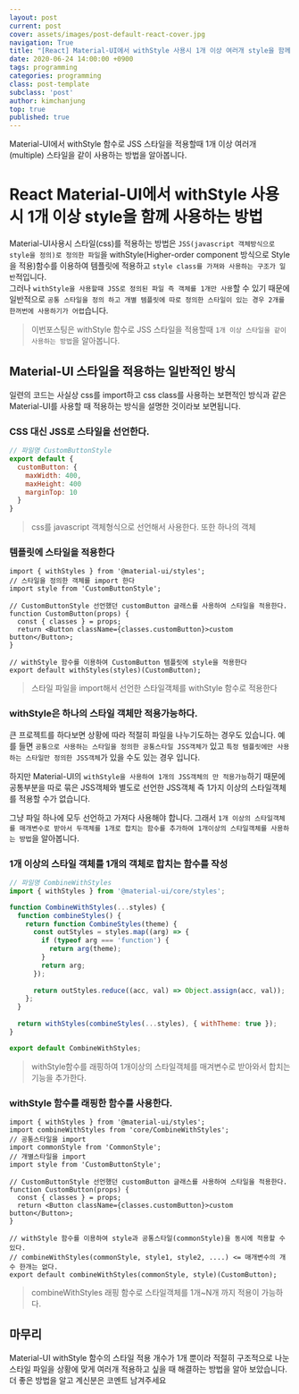 ```yaml
---
layout: post
current: post
cover: assets/images/post-default-react-cover.jpg
navigation: True
title: "[React] Material-UI에서 withStyle 사용시 1개 이상 여러개 style을 함께 사용하는 방법(multiple)"
date: 2020-06-24 14:00:00 +0900
tags: programming
categories: programming
class: post-template
subclass: 'post'
author: kimchanjung
top: true
published: true
---
```


Material-UI에서 withStyle 함수로 JSS 스타일을 적용할때 1개 이상 여러개(multiple) 스타일을 같이 사용하는 방법을 알아봅니다.

# React Material-UI에서 withStyle 사용시 1개 이상 style을 함께 사용하는 방법
Material-UI사용시 스타일(css)를 적용하는 방법은 `JSS(javascript 객체방식으로 style을 정의)로 정의한 파일`을 withStyle(Higher-order component 방식으로 Style을 적용)함수를 이용하여 템플릿에 적용하고 `style class를 가져와 사용하는 구조가 일반`적입니다.  
그러나 `withStyle을 사용할때 JSS로 정의된 파일 즉 객체를 1개만 사용`할 수 있기 때문에 일반적으로 `공통 스타일을 정의 하고 개별 템플릿에 따로 정의한 스타일이 있는 경우 2개를 한꺼번에 사용하기가 어렵`습니다. 
> 이번포스팅은 withStyle 함수로 JSS 스타일을 적용할때 `1개 이상 스타일을 같이 사용하는 방법`을 알아봅니다.

## Material-UI 스타일을 적용하는 일반적인 방식
일련의 코드는 사실상 css를 import하고 css class를 사용하는 보편적인 방식과 같은 Material-UI를 사용할 때 적용하는 방식을 설명한 것이라보 보면됩니다.  

### CSS 대신 JSS로 스타일을 선언한다.
```javascript
// 파일명 CustomButtonStyle
export default {
  customButton: {
    maxWidth: 400,
    maxHeight: 400
    marginTop: 10
  }
}
```
> css를 javascript 객체형식으로 선언해서 사용한다. 또한 하나의 객체

### 템플릿에 스타일을 적용한다
```react
import { withStyles } from '@material-ui/styles';
// 스타일을 정의한 객체를 import 한다
import style from 'CustomButtonStyle';

// CustomButtonStyle 선언했던 customButton 글래스를 사용하여 스타일을 적용한다.
function CustomButton(props) {
  const { classes } = props;
  return <Button className={classes.customButton}>custom button</Button>;
}

// withStyle 함수를 이용하여 CustomButton 템플릿에 style을 적용한다
export default withStyles(styles)(CustomButton);
```
> 스타일 파일을 import해서 선언한 스타일객체를 withStyle 함수로 적용한다 

### withStyle은 하나의 스타일 객체만 적용가능하다.
큰 프로젝트를 하다보면 상황에 따라 적절히 파일을 나누기도하는 경우도 있습니다. 예를 들면 `공통으로 사용하는 스타일을 정의한 공통스타일 JSS객체가` 있고 `특정 템플릿에만 사용하는 스타일만 정의한 JSS객체`가 있을 수도 있는 경우 입니다.  

하지만 Material-UI의 `withStyle을 사용하여 1개의 JSS객체의 만 적용가능`하기 때문에 공통부분을 따로 묶은 JSS객체와 별도로 선언한 JSS객체 즉 1가지 이상의 스타일객체를 적용할 수가 없습니다.  

그냥 파일 하나에 모두 선언하고 가져다 사용해야 합니다. 그래서 `1개 이상의 스타일객체를 매개변수로 받아서 두객체를 1개로 합치는 함수를 추가하여 1개이상의 스타일객체를 사용하는 방법`을 알아봅니다.

### 1개 이상의 스타일 객체를 1개의 객체로 합치는 함수를 작성
```javascript
// 파일명 CombineWithStyles 
import { withStyles } from '@material-ui/core/styles';

function CombineWithStyles(...styles) {
  function combineStyles() {
    return function CombineStyles(theme) {
      const outStyles = styles.map((arg) => {
        if (typeof arg === 'function') {
          return arg(theme);
        }
        return arg;
      });
      
      return outStyles.reduce((acc, val) => Object.assign(acc, val));
    };
  }
  
  return withStyles(combineStyles(...styles), { withTheme: true });
}

export default CombineWithStyles;
```
> withStyle함수를 래핑하여 1개이상의 스타일객체를 매겨변수로 받아와서 합치는 기능을 추가한다.

### withStyle 함수를 래핑한 함수를 사용한다.
```react
import { withStyles } from '@material-ui/styles';
import combineWithStyles from 'core/CombineWithStyles';
// 공통스타일을 import
import commonStyle from 'CommonStyle';
// 개별스타일을 import
import style from 'CustomButtonStyle';

// CustomButtonStyle 선언했던 customButton 글래스를 사용하여 스타일을 적용한다.
function CustomButton(props) {
  const { classes } = props;
  return <Button className={classes.customButton}>custom button</Button>;
}

// withStyle 함수를 이용하여 style과 공통스타일(commonStyle)을 동시에 적용할 수 있다.
// combineWithStyles(commonStyle, style1, style2, ....) <= 매개변수의 개수 한개는 없다.
export default combineWithStyles(commonStyle, style)(CustomButton);
```
> combineWithStyles 래핑 함수로 스타일객체를 1개~N개 까지 적용이 가능하다.


## 마무리
Material-UI withStyle 함수의 스타일 적용 개수가 1개 뿐이라 적절히 구조적으로 나눈 스타일 파일을 상황에 맞게 여러개 적용하고 싶을 때
해결하는 방법을 알아 보았습니다. 더 좋은 방법을 알고 계신분은 코멘트 남겨주세요